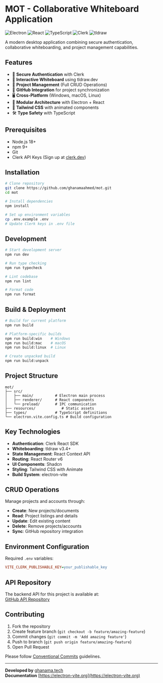 # MOT - Collaborative Whiteboard Application

![Electron](https://img.shields.io/badge/Electron-47848F?style=for-the-badge&logo=Electron&logoColor=white)
![React](https://img.shields.io/badge/React-20232A?style=for-the-badge&logo=react&logoColor=61DAFB)
![TypeScript](https://img.shields.io/badge/TypeScript-007ACC?style=for-the-badge&logo=typescript&logoColor=white)
![Clerk](https://img.shields.io/badge/Clerk-Auth-8A2BE2)
![tldraw](https://img.shields.io/badge/tldraw-Editor-4BC0F0)

A modern desktop application combining secure authentication, collaborative whiteboarding, and project management capabilities.

## Features

- 🔐 **Secure Authentication** with Clerk
- 🎨 **Interactive Whiteboard** using tldraw.dev
- 📂 **Project Management** (Full CRUD Operations)
- 🔄 **GitHub Integration** for project synchronization
- 🖥️ **Cross-Platform** (Windows, macOS, Linux)
- 🧩 **Modular Architecture** with Electron + React
- 🎨 **Tailwind CSS** with animated components
- 🛠 **Type Safety** with TypeScript

## Prerequisites

- Node.js 18+
- npm 9+
- Git
- Clerk API Keys (Sign up at [clerk.dev](https://clerk.dev))

## Installation

```bash
# Clone repository
git clone https://github.com/ghanamaahmed/mot.git
cd mot

# Install dependencies
npm install

# Set up environment variables
cp .env.example .env
# Update Clerk keys in .env file
```

## Development

```bash
# Start development server
npm run dev

# Run type checking
npm run typecheck

# Lint codebase
npm run lint

# Format code
npm run format
```

## Build & Deployment

```bash
# Build for current platform
npm run build

# Platform-specific builds
npm run build:win    # Windows
npm run build:mac    # macOS
npm run build:linux  # Linux

# Create unpacked build
npm run build:unpack
```

## Project Structure

```
mot/
├── src/
│   ├── main/          # Electron main process
│   ├── renderer/      # React components
│   └── preload/       # IPC communication
├── resources/            # Static assets
├── types/             # TypeScript definitions
└── electron.vite.config.ts # Build configuration
```

## Key Technologies

- **Authentication**: Clerk React SDK
- **Whiteboarding**: tldraw v3.4+
- **State Management**: React Context API
- **Routing**: React Router v6
- **UI Components**: Shadcn
- **Styling**: Tailwind CSS with Animate
- **Build System**: electron-vite

## CRUD Operations

Manage projects and accounts through:
- **Create**: New projects/documents
- **Read**: Project listings and details
- **Update**: Edit existing content
- **Delete**: Remove projects/accounts
- **Sync**: GitHub repository integration

## Environment Configuration

Required `.env` variables:
```ini
VITE_CLERK_PUBLISHABLE_KEY=your_publishable_key
```

## API Repository

The backend API for this project is available at:  
[GitHub API Repository](https://github.com/ghanamaahmed/mot-server-side)

## Contributing

1. Fork the repository
2. Create feature branch (`git checkout -b feature/amazing-feature`)
3. Commit changes (`git commit -m 'Add amazing feature'`)
4. Push to branch (`git push origin feature/amazing-feature`)
5. Open Pull Request

Please follow [Conventional Commits](https://www.conventionalcommits.org/) guidelines.


---

**Developed by** [ghanama.tech](https://ghanama.tech)  
**Documentation** [https://electron-vite.org](https://electron-vite.org)
